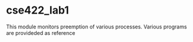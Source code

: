 # cse422_lab1

This module monitors preemption of various processes.
Various programs are provideded as reference
